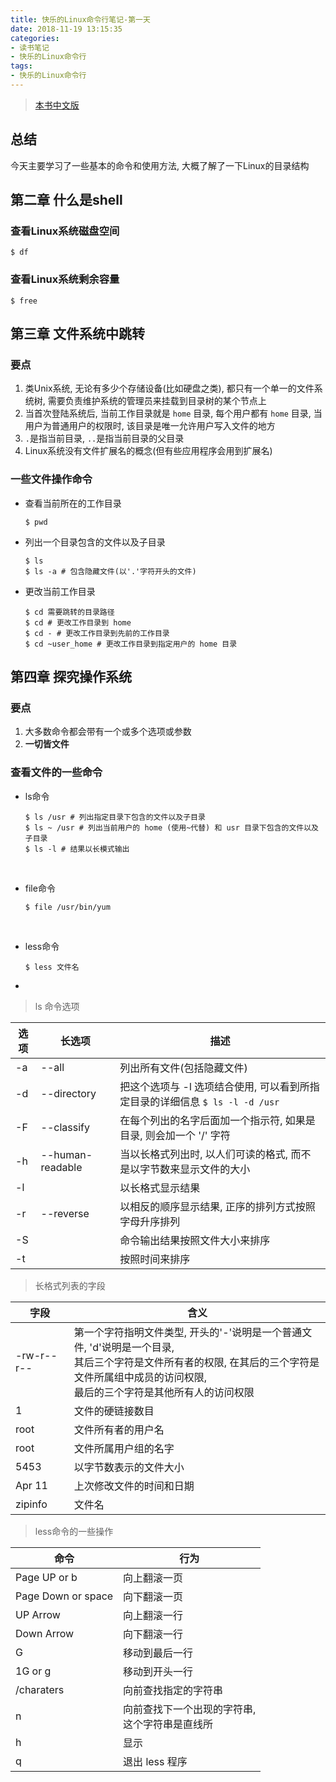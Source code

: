 ```yaml
---
title: 快乐的Linux命令行笔记-第一天
date: 2018-11-19 13:15:35
categories:
- 读书笔记
- 快乐的Linux命令行
tags:
- 快乐的Linux命令行
---
```


> [本书中文版](https://github.com/billie66/TLCL/tree/gh-pages/book)

## 总结

今天主要学习了一些基本的命令和使用方法, 大概了解了一下Linux的目录结构



## 第二章 什么是shell



### 查看Linux系统磁盘空间

```shell
$ df
```



### 查看Linux系统剩余容量

```shell
$ free
```

<!--more-->

## 第三章 文件系统中跳转



### 要点

1. 类Unix系统, 无论有多少个存储设备(比如硬盘之类), 都只有一个单一的文件系统树, 需要负责维护系统的管理员来挂载到目录树的某个节点上
2. 当首次登陆系统后, 当前工作目录就是 `home` 目录, 每个用户都有 `home` 目录, 当用户为普通用户的权限时, 该目录是唯一允许用户写入文件的地方
3. `.`是指当前目录, `..`是指当前目录的父目录
4. Linux系统没有文件扩展名的概念(但有些应用程序会用到扩展名)



### 一些文件操作命令

* 查看当前所在的工作目录

  ```shell
  $ pwd
  ```

* 列出一个目录包含的文件以及子目录

  ```shell
  $ ls
  $ ls -a # 包含隐藏文件(以'.'字符开头的文件)
  ```

* 更改当前工作目录

  ```shell
  $ cd 需要跳转的目录路径
  $ cd # 更改工作目录到 home
  $ cd - # 更改工作目录到先前的工作目录
  $ cd ~user_home # 更改工作目录到指定用户的 home 目录
  ```



## 第四章 探究操作系统

### 要点

1. 大多数命令都会带有一个或多个选项或参数
2. **一切皆文件**



### 查看文件的一些命令

* ls命令

  ```shell
  $ ls /usr # 列出指定目录下包含的文件以及子目录
  $ ls ~ /usr # 列出当前用户的 home (使用~代替) 和 usr 目录下包含的文件以及子目录
  $ ls -l # 结果以长模式输出
  ```
  ​

* file命令

  ```shell
  $ file /usr/bin/yum
  ```

  ​

* less命令

  ```shell
  $ less 文件名
  ```

* 



> ls 命令选项

| 选项   | 长选项              | 描述                                       |
| ---- | ---------------- | ---------------------------------------- |
| -a   | --all            | 列出所有文件(包括隐藏文件)                           |
| -d   | --directory      | 把这个选项与 -l 选项结合使用, 可以看到所指定目录的详细信息 `$ ls -l -d /usr` |
| -F   | --classify       | 在每个列出的名字后面加一个指示符, 如果是目录, 则会加一个 '/' 字符    |
| -h   | --human-readable | 当以长格式列出时, 以人们可读的格式, 而不是以字节数来显示文件的大小      |
| -l   |                  | 以长格式显示结果                                 |
| -r   | --reverse        | 以相反的顺序显示结果, 正序的排列方式按照字母升序排列              |
| -S   |                  | 命令输出结果按照文件大小来排序                          |
| -t   |                  | 按照时间来排序                                  |



> 长格式列表的字段

| 字段         | 含义                                       |
| ---------- | ---------------------------------------- |
| -rw-r--r-- | 第一个字符指明文件类型, 开头的'-'说明是一个普通文件, 'd'说明是一个目录, <br>其后三个字符是文件所有者的权限, 在其后的三个字符是文件所属组中成员的访问权限, <br>最后的三个字符是其他所有人的访问权限 |
| 1          | 文件的硬链接数目                                 |
| root       | 文件所有者的用户名                                |
| root       | 文件所属用户组的名字                               |
| 5453       | 以字节数表示的文件大小                              |
| Apr 11     | 上次修改文件的时间和日期                             |
| zipinfo    | 文件名                                      |



> less命令的一些操作

| 命令                 | 行为                           |
| ------------------ | ---------------------------- |
| Page UP or b       | 向上翻滚一页                       |
| Page Down or space | 向下翻滚一页                       |
| UP Arrow           | 向上翻滚一行                       |
| Down Arrow         | 向下翻滚一行                       |
| G                  | 移动到最后一行                      |
| 1G or g            | 移动到开头一行                      |
| /charaters         | 向前查找指定的字符串                   |
| n                  | 向前查找下一个出现的字符串, <br>这个字符串是直线所 |
| h                  | 显示                           |
| q                  | 退出 less 程序                   |

